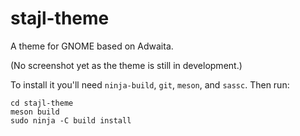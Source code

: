 # stajl-theme
A theme for GNOME based on Adwaita.

(No screenshot yet as the theme is still in development.)

To install it you'll need `ninja-build`, `git`, `meson`, and `sassc`. Then run:

```git clone https://github.com/lassekongo83/stajl-theme.git
cd stajl-theme
meson build
sudo ninja -C build install
```
